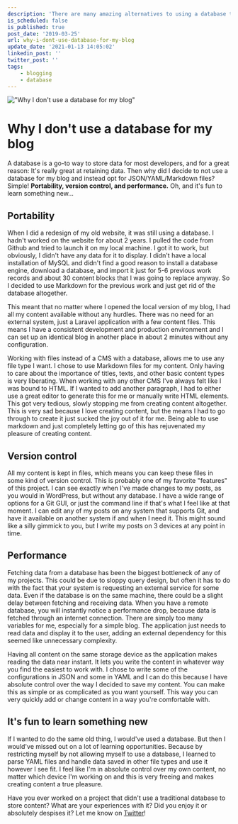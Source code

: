 ```yaml
---
description: 'There are many amazing alternatives to using a database to store data for your website. Find out why I chose to use static files to store all content for my blog.'
is_scheduled: false
is_published: true
post_date: '2019-03-25'
url: why-i-dont-use-database-for-my-blog
update_date: '2021-01-13 14:05:02'
linkedin_post: ''
twitter_post: ''
tags:
    - blogging
    - database
---
```

!["Why I don't use a database for my blog"](/images/articles/stack_wood.jpeg)

# Why I don't use a database for my blog
A database is a go-to way to store data for most developers, 
and for a great reason: It's really great at retaining data. 
Then why did I decide to not use a database for my blog and instead opt 
for JSON/YAML/Markdown files? Simple! **Portability, version control, 
and performance.** Oh, and it's fun to learn something new...

## Portability
When I did a redesign of my old website, it was still using a database. 
I hadn't worked on the website for about 2 years. I pulled the code from Github 
and tried to launch it on my local machine. I got it to work, but obviously, 
I didn't have any data for it to display. I didn't have a local installation 
of MySQL and didn't find a good reason to install a database engine, 
download a database, and import it just for 5-6 previous work records 
and about 30 content blocks that I was going to replace anyway. 
So I decided to use Markdown for the previous work and just get rid of the 
database altogether.

This meant that no matter where I opened the local version of my blog, 
I had all my content available without any hurdles. There was no need for 
an external system, just a Laravel application with a few content files. 
This means I have a consistent development and production environment and 
I can set up an identical blog in another place in about 2 minutes without 
any configuration.

Working with files instead of a CMS with a database, allows me to use any 
file type I want. I chose to use Markdown files for my content. 
Only having to care about the importance of titles, texts, 
and other basic content types is very liberating. When working with any other 
CMS I've always felt like I was bound to HTML. 
If I wanted to add another paragraph, I had to either use a great editor to 
generate this for me or manually write HTML elements. This got very tedious, 
slowly stopping me from creating content altogether. This is very sad because 
I love creating content, but the means I had to go through to create it 
just sucked the joy out of it for me. Being able to use markdown and just 
completely letting go of this has rejuvenated my pleasure of creating content. 

## Version control
All my content is kept in files, which means you can keep these files in 
some kind of version control. This is probably one of my favorite "features" 
of this project. I can see exactly when I've made changes to my posts, 
as you would in WordPress, but without any database. 
I have a wide range of options for a Git GUI, or just the command line if 
that's what I feel like at that moment. I can edit any of my posts on any 
system that supports Git, and have it available on another system 
if and when I need it. This might sound like a silly gimmick to you, 
but I write my posts on 3 devices at any point in time. 

## Performance
Fetching data from a database has been the biggest bottleneck of any of my 
projects. This could be due to sloppy query design, but often it has to 
do with the fact that your system is requesting an external service for 
some data. Even if the database is on the same machine, there could be a 
slight delay between fetching and receiving data. When you have a remote 
database, you will instantly notice a performance drop, because data is 
fetched through an internet connection. There are simply too many variables 
for me, especially for a simple blog. The application just needs to read 
data and display it to the user, adding an external dependency for this 
seemed like unnecessary complexity. 

Having all content on the same storage device as the application makes 
reading the data near instant. It lets you write the content in whatever 
way you find the easiest to work with. I chose to write some of the 
configurations in JSON and some in YAML and I can do this because I have 
absolute control over the way I decided to save my content. You can make 
this as simple or as complicated as you want yourself. This way you can 
very quickly add or change content in a way you're comfortable with.

## It's fun to learn something new
If I wanted to do the same old thing, I would've used a database. 
But then I would've missed out on a lot of learning opportunities. 
Because by restricting myself by not allowing myself to use a database, 
I learned to parse YAML files and handle data saved in other file types 
and use it however I see fit. I feel like I'm in absolute control over 
my own content, no matter which device I'm working on and this is very 
freeing and makes creating content a true pleasure.

Have you ever worked on a project that didn't use a traditional database 
to store content? What are your experiences with it? Did you enjoy it or 
absolutely despises it? Let me know on [Twitter](https://twitter.com/RJElsinga)!

